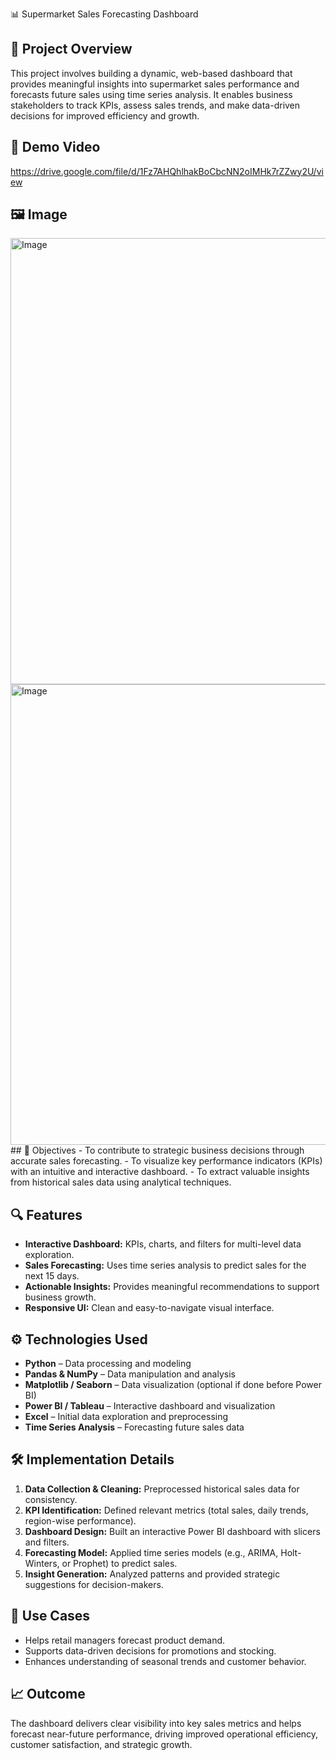  📊 Supermarket Sales Forecasting Dashboard

## 📝 Project Overview
This project involves building a dynamic, web-based dashboard that provides meaningful insights into supermarket sales performance and forecasts future sales using time series analysis.
It enables business stakeholders to track KPIs, assess sales trends, and make data-driven decisions for improved efficiency and growth.

## 🎥 Demo Video
https://drive.google.com/file/d/1Fz7AHQhlhakBoCbcNN2oIMHk7rZZwy2U/view


## 🖼️ Image
<img width="1277" height="714" alt="Image" src="https://github.com/user-attachments/assets/c0995a8f-e73e-47d0-9de3-ed9cdb13cb5f" />
<img width="1318" height="737" alt="Image" src="https://github.com/user-attachments/assets/1c138af5-3d1a-4d59-8665-7e7745102bfa" />
## 🎯 Objectives
- To contribute to strategic business decisions through accurate sales forecasting.
- To visualize key performance indicators (KPIs) with an intuitive and interactive dashboard.
- To extract valuable insights from historical sales data using analytical techniques.

## 🔍 Features
- **Interactive Dashboard:** KPIs, charts, and filters for multi-level data exploration.
- **Sales Forecasting:** Uses time series analysis to predict sales for the next 15 days.
- **Actionable Insights:** Provides meaningful recommendations to support business growth.
- **Responsive UI:** Clean and easy-to-navigate visual interface.

## ⚙️ Technologies Used
- **Python** – Data processing and modeling  
- **Pandas & NumPy** – Data manipulation and analysis  
- **Matplotlib / Seaborn** – Data visualization (optional if done before Power BI)  
- **Power BI / Tableau** – Interactive dashboard and visualization  
- **Excel** – Initial data exploration and preprocessing  
- **Time Series Analysis** – Forecasting future sales data  


## 🛠️ Implementation Details
1. **Data Collection & Cleaning:** Preprocessed historical sales data for consistency.
2. **KPI Identification:** Defined relevant metrics (total sales, daily trends, region-wise performance).
3. **Dashboard Design:** Built an interactive Power BI dashboard with slicers and filters.
4. **Forecasting Model:** Applied time series models (e.g., ARIMA, Holt-Winters, or Prophet) to predict sales.
5. **Insight Generation:** Analyzed patterns and provided strategic suggestions for decision-makers.


## 📌 Use Cases
- Helps retail managers forecast product demand.
- Supports data-driven decisions for promotions and stocking.
- Enhances understanding of seasonal trends and customer behavior.

## 📈 Outcome
The dashboard delivers clear visibility into key sales metrics and helps forecast near-future performance, driving improved operational efficiency, customer satisfaction, and strategic growth.

